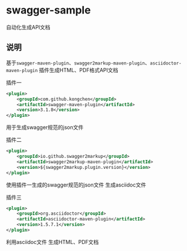 # swagger-sample
自动化生成API文档

## 说明  
基于`swagger-maven-plugin`、`swagger2markup-maven-plugin`、`asciidoctor-maven-plugin` 插件生成HTML、PDF格式API文档


插件一
``` xml
<plugin>
    <groupId>com.github.kongchen</groupId>
    <artifactId>swagger-maven-plugin</artifactId>
    <version>3.1.8</version>
</plugin>
```

用于生成swagger规范的json文件  

插件二   
```xml
<plugin>
    <groupId>io.github.swagger2markup</groupId>
    <artifactId>swagger2markup-maven-plugin</artifactId>
    <version>${swagger2markup.plugin.version}</version>
</plugin>
```
使用插件一生成的swagger规范的json文件 生成asciidoc文件  

插件三
```xml
<plugin>
    <groupId>org.asciidoctor</groupId>
    <artifactId>asciidoctor-maven-plugin</artifactId>
    <version>1.5.7.1</version>
</plugin>
```
利用asciidoc文件 生成HTML、PDF文档